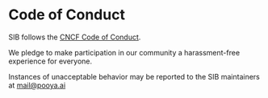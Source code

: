 # Code of Conduct

SIB follows the [CNCF Code of Conduct](https://github.com/cncf/foundation/blob/main/code-of-conduct.md).

We pledge to make participation in our community a harassment-free experience for everyone.

Instances of unacceptable behavior may be reported to the SIB maintainers at mail@pooya.ai
